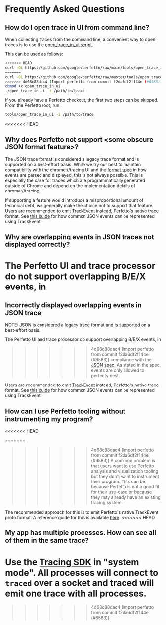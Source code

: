 # Frequently Asked Questions

## How do I open trace in UI from command line?

When collecting traces from the command line, a convenient way to open traces
is to use the [open\_trace\_in\_ui script](/tools/open_trace_in_ui).

This can be used as follows:

```sh
<<<<<<< HEAD
curl -OL https://github.com/google/perfetto/raw/main/tools/open_trace_in_ui
=======
curl -OL https://github.com/google/perfetto/raw/master/tools/open_trace_in_ui
>>>>>>> 4d68c88dac4 (Import perfetto from commit f2da6df2f144e (#6583))
chmod +x open_trace_in_ui
./open_trace_in_ui -i /path/to/trace
```

If you already have a Perfetto checkout, the first two steps can be skipped.
From the Perfetto root, run:

```sh
tools/open_trace_in_ui -i /path/to/trace
```

<<<<<<< HEAD
## Why does Perfetto not support \<some obscure JSON format feature\>?

The JSON trace format is considered a legacy trace format and is supported on a
best-effort basis. While we try our best to maintain compatibility with the
chrome://tracing UI and the [format spec](https://docs.google.com/document/d/1CvAClvFfyA5R-PhYUmn5OOQtYMH4h6I0nSsKchNAySU/preview#heading=h.nso4gcezn7n1)
in how events are parsed and displayed, this is not always possible.
This is especially the case for traces which are programmatically generated
outside of Chrome and depend on the implementation details of chrome://tracing.

If supporting a feature would introduce a misproportional amount of technical
debt, we generally make the choice not to support that feature. Users
are recommended to emit [TrackEvent](/docs/instrumentation/track-events.md)
instead, Perfetto's native trace format. See
[this guide](/docs/reference/synthetic-track-event.md) for how common JSON
events can be represented using
TrackEvent.

## Why are overlapping events in JSON traces not displayed correctly?

The Perfetto UI and trace processor do not support overlapping B/E/X events, in
=======
## Incorrectly displayed overlapping events in JSON trace

NOTE: JSON is considered a legacy trace format and is supported on a best-effort
basis.

The Perfetto UI and trace processor do support overlapping B/E/X events, in
>>>>>>> 4d68c88dac4 (Import perfetto from commit f2da6df2f144e (#6583))
compliance with the
[JSON spec](https://docs.google.com/document/d/1CvAClvFfyA5R-PhYUmn5OOQtYMH4h6I0nSsKchNAySU/preview#heading=h.nso4gcezn7n1).
As stated in the spec, events are only allowed to perfecty nest.

Users are recommended to emit
[TrackEvent](/docs/instrumentation/track-events.md)
instead, Perfetto's native trace format. See
[this guide](/docs/reference/synthetic-track-event.md) for how common JSON
events can be represented using
TrackEvent.

## How can I use Perfetto tooling without instrumenting my program?
<<<<<<< HEAD

=======
>>>>>>> 4d68c88dac4 (Import perfetto from commit f2da6df2f144e (#6583))
A common problem is that users want to use Perfetto analysis and visualization
tooling but they don't want to instrument their program. This can be because
Perfetto is not a good fit for their use-case or because they may already have
an existing tracing system.

The recommended approach for this is to emit Perfetto's native TrackEvent proto
format. A reference guide for this is available
[here](/docs/reference/synthetic-track-event.md).
<<<<<<< HEAD


## My app has multiple processes. How can see all of them in the same trace?

Use the [Tracing SDK](/docs/instrumentation/tracing-sdk.md#system-mode) in
"system mode". All processes will connect to `traced` over a socket and traced
will emit one trace with all processes.
=======
>>>>>>> 4d68c88dac4 (Import perfetto from commit f2da6df2f144e (#6583))
